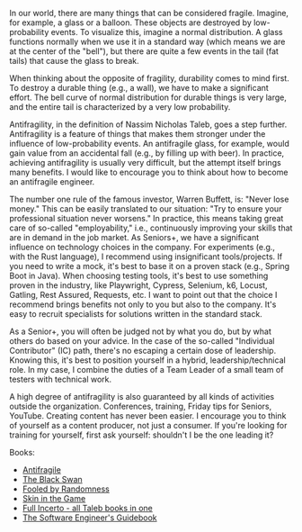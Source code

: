 In our world, there are many things that can be considered fragile. Imagine, for example, a glass or a balloon. These
objects are destroyed by low-probability events. To visualize this, imagine a normal distribution. A glass functions
normally when we use it in a standard way (which means we are at the center of the "bell"), but there are quite a few
events in the tail (fat tails) that cause the glass to break.

When thinking about the opposite of fragility, durability comes to mind first. To destroy a durable thing (e.g., a
wall), we have to make a significant effort. The bell curve of normal distribution for durable things is very large, and
the entire tail is characterized by a very low probability.

Antifragility, in the definition of Nassim Nicholas Taleb, goes a step further. Antifragility is a feature of things
that makes them stronger under the influence of low-probability events. An antifragile glass, for example, would gain
value from an accidental fall (e.g., by filling up with beer).
In practice, achieving antifragility is usually very difficult, but the attempt itself brings many benefits. I would
like to encourage you to think about how to become an antifragile engineer.

The number one rule of the famous investor, Warren Buffett, is: "Never lose money." This can be easily translated to our
situation: "Try to ensure your professional situation never worsens." In practice, this means taking great care of
so-called "employability," i.e., continuously improving your skills that are in demand in the job market. As Seniors+,
we have a significant influence on technology choices in the company. For experiments (e.g., with the Rust language), I
recommend using insignificant tools/projects. If you need to write a mock, it's best to base it on a proven stack (e.g.,
Spring Boot in Java). When choosing testing tools, it's best to use something proven in the industry, like Playwright,
Cypress, Selenium, k6, Locust, Gatling, Rest Assured, Requests, etc. I want to point out that the choice I recommend
brings benefits not only to you but also to the company. It's easy to recruit specialists for solutions written in the
standard stack.

As a Senior+, you will often be judged not by what you do, but by what others do based on your advice. In the case of
the so-called "Individual Contributor" (IC) path, there's no escaping a certain dose of leadership. Knowing this, it's
best to position yourself in a hybrid, leadership/technical role. In my case, I combine the duties of a Team Leader of a
small team of testers with technical work.

A high degree of antifragility is also guaranteed by all kinds of activities outside the organization. Conferences,
training, Friday tips for Seniors, YouTube. Creating content has never been easier. I encourage you to think of yourself
as a content producer, not just a consumer. If you're looking for training for yourself, first ask yourself: shouldn't I
be the one leading it?

Books:
- [Antifragile](https://amzn.to/4d9rD3E)
- [The Black Swan](https://amzn.to/3xFx2yS)
- [Fooled by Randomness](https://amzn.to/4b5kmje)
- [Skin in the Game](https://amzn.to/4d0rL5r)
- [Full Incerto - all Taleb books in one](https://amzn.to/3W1TsEO)
- [The Software Engineer's Guidebook](https://amzn.to/3Q8C0e3)
